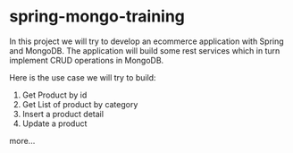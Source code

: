 # spring-mongo-training

In this project we will try to develop an ecommerce application with Spring and MongoDB. The application will build some rest services which in turn implement CRUD operations in MongoDB.

Here is the use case we will try to build:

1. Get Product by id
2. Get List of product by category
3. Insert a product detail
4. Update a product

more...
